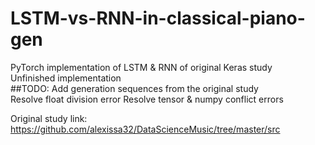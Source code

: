 # LSTM-vs-RNN-in-classical-piano-gen
PyTorch implementation of LSTM & RNN of original Keras study  
Unfinished implementation  
##TODO: 
Add generation sequences from the original study  
Resolve float division error
Resolve tensor & numpy conflict errors  

Original study link: https://github.com/alexissa32/DataScienceMusic/tree/master/src
